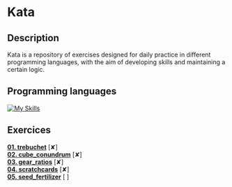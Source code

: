 # Kata

## Description
Kata is a repository of exercises designed for daily practice in different programming languages, with the aim of developing skills and maintaining a certain logic.

## Programming languages
[![My Skills](https://skillicons.dev/icons?i=js,ts)](https://skillicons.dev)

## Exercices
[**01. trebuchet**](./src/trebuchet/README.md) [✘]  
[**02. cube_conundrum**](./src/cube_conundrum/README.md) [✘]    
[**03. gear_ratios**](./src/gear_ratios/README.md)  [✘]  
[**04. scratchcards**](./src/scratchards/README.md)  [✘]  
[**05. seed_fertilizer**](./src/seed_fertilizer/README.md)  [ ]    